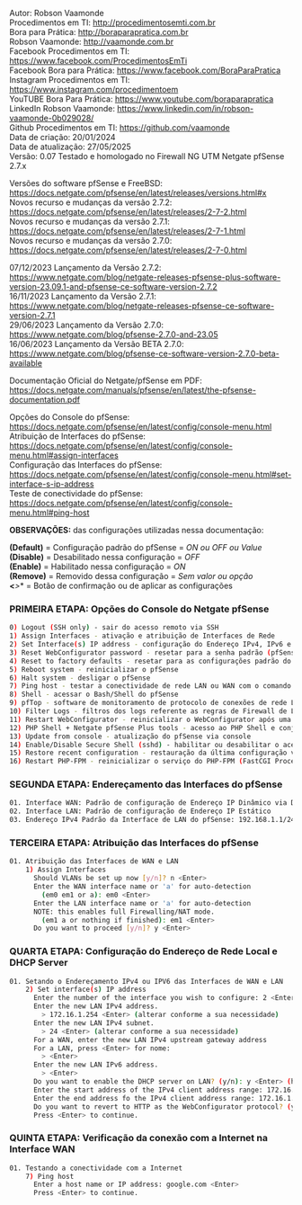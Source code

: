 Autor: Robson Vaamonde<br>
Procedimentos em TI: http://procedimentosemti.com.br<br>
Bora para Prática: http://boraparapratica.com.br<br>
Robson Vaamonde: http://vaamonde.com.br<br>
Facebook Procedimentos em TI: https://www.facebook.com/ProcedimentosEmTi<br>
Facebook Bora para Prática: https://www.facebook.com/BoraParaPratica<br>
Instagram Procedimentos em TI: https://www.instagram.com/procedimentoem<br>
YouTUBE Bora Para Prática: https://www.youtube.com/boraparapratica<br>
LinkedIn Robson Vaamonde: https://www.linkedin.com/in/robson-vaamonde-0b029028/<br>
Github Procedimentos em TI: https://github.com/vaamonde<br>
Data de criação: 20/01/2024<br>
Data de atualização: 27/05/2025<br>
Versão: 0.07
Testado e homologado no Firewall NG UTM Netgate pfSense 2.7.x

Versões do software pfSense e FreeBSD: https://docs.netgate.com/pfsense/en/latest/releases/versions.html#x<br>
Novos recurso e mudanças da versão 2.7.2: https://docs.netgate.com/pfsense/en/latest/releases/2-7-2.html<br>
Novos recurso e mudanças da versão 2.7.1: https://docs.netgate.com/pfsense/en/latest/releases/2-7-1.html<br>
Novos recurso e mudanças da versão 2.7.0: https://docs.netgate.com/pfsense/en/latest/releases/2-7-0.html<br>

07/12/2023 Lançamento da Versão 2.7.2: https://www.netgate.com/blog/netgate-releases-pfsense-plus-software-version-23.09.1-and-pfsense-ce-software-version-2.7.2<br>
16/11/2023 Lançamento da Versão 2.7.1: https://www.netgate.com/blog/netgate-releases-pfsense-ce-software-version-2.7.1<br>
29/06/2023 Lançamento da Versão 2.7.0: https://www.netgate.com/blog/pfsense-2.7.0-and-23.05<br>
16/06/2023 Lançamento da Versão BETA 2.7.0: https://www.netgate.com/blog/pfsense-ce-software-version-2.7.0-beta-available<br>

Documentação Oficial do Netgate/pfSense em PDF: https://docs.netgate.com/manuals/pfsense/en/latest/the-pfsense-documentation.pdf<br>

Opções do Console do pfSense: https://docs.netgate.com/pfsense/en/latest/config/console-menu.html<br>
Atribuição de Interfaces do pfSense: https://docs.netgate.com/pfsense/en/latest/config/console-menu.html#assign-interfaces<br>
Configuração das Interfaces do pfSense: https://docs.netgate.com/pfsense/en/latest/config/console-menu.html#set-interface-s-ip-address<br>
Teste de conectividade do pfSense: https://docs.netgate.com/pfsense/en/latest/config/console-menu.html#ping-host<br>

**OBSERVAÇÕES:** das configurações utilizadas nessa documentação:

**(Default)** = Configuração padrão do pfSense = *ON ou OFF ou Value*<br>
**(Disable)** = Desabilitado nessa configuração = *OFF*<br>
**(Enable)**  = Habilitado nessa configuração = *ON*<br>
**(Remove)**  = Removido dessa configuração = *Sem valor ou opção*<br>
**<***>**     = Botão de confirmação ou de aplicar as configurações<br>

### PRIMEIRA ETAPA: Opções do Console do Netgate pfSense
```bash
0) Logout (SSH only) - sair do acesso remoto via SSH
1) Assign Interfaces - ativação e atribuição de Interfaces de Rede
2) Set Interface(s) IP address - configuração do Endereço IPv4, IPv6 e DHCP Server
3) Reset WebConfigurator password - resetar para a senha padrão (pfSense) do usuário admin o acesso via WebGui
4) Reset to factory defaults - resetar para as configurações padrão do pfSense
5) Reboot system - reinicializar o pfSense
6) Halt system - desligar o pfSense
7) Ping host - testar a conectividade de rede LAN ou WAN com o comando ping no pfSense
8) Shell - acessar o Bash/Shell do pfSense
9) pfTop - software de monitoramento de protocolo de conexões de rede LAN ou WAN do pfSense
10) Filter Logs - filtros dos logs referente as regras de Firewall de LAN ou WAN do pfSense
11) Restart WebConfigurator - reinicializar o WebConfigurator após uma falha de acesso via navegador
12) PHP Shell + Netgate pfSense Plus tools - acesso ao PHP Shell e conjunto de ferramentas de desenvolvedor do pfSense
13) Update from console - atualização do pfSense via console
14) Enable/Disable Secure Shell (sshd) - habilitar ou desabilitar o acesso seguro via SSH via console
15) Restore recent configuration - restauração da última configuração válida do pfSense via console
16) Restart PHP-FPM - reinicializar o serviço do PHP-FPM (FastCGI Process Manager) do WebConfigurator
```

### SEGUNDA ETAPA: Endereçamento das Interfaces do pfSense
```bash
01. Interface WAN: Padrão de configuração de Endereço IP Dinâmico via DHCP
02. Interface LAN: Padrão de configuração de Endereço IP Estático
03. Endereço IPv4 Padrão da Interface de LAN do pfSense: 192.168.1.1/24
```

### TERCEIRA ETAPA: Atribuição das Interfaces do pfSense
```bash
01. Atribuição das Interfaces de WAN e LAN
    1) Assign Interfaces
      Should VLANs be set up now [y/n]? n <Enter>
      Enter the WAN interface name or 'a' for auto-detection
        (em0 em1 or a): em0 <Enter>
      Enter the LAN interface name or 'a' for auto-detection
      NOTE: this enables full Firewalling/NAT mode.
        (em1 a or nothing if finished): em1 <Enter>
      Do you want to proceed [y/n]? y <Enter>
```

### QUARTA ETAPA: Configuração do Endereço de Rede Local e DHCP Server
```bash
01. Setando o Endereçamento IPv4 ou IPV6 das Interfaces de WAN e LAN
    2) Set interface(s) IP address
      Enter the number of the interface you wish to configure: 2 <Enter>
      Enter the new LAN IPv4 address.
        > 172.16.1.254 <Enter> (alterar conforme a sua necessidade)
      Enter the new LAN IPv4 subnet.
        > 24 <Enter> (alterar conforme a sua necessidade)
      For a WAN, enter the new LAN IPv4 upstream gateway address
      For a LAN, press <Enter> for nome:
        > <Enter>
      Enter the new LAN IPv6 address.
        > <Enter>
      Do you want to enable the DHCP server on LAN? (y/n): y <Enter> (habilitar somente se necessário)
      Enter the start address of the IPv4 client address range: 172.16.1.100 <Enter> (alterar conforme a sua necessidade)
      Enter the end address fo the IPv4 client address range: 172.16.1.150 <Enter> (alterar conforme a sua necessidade)
      Do you want to revert to HTTP as the WebConfigurator protocol? (y/n): y <Enter>	
      Press <Enter> to continue.
```

### QUINTA ETAPA: Verificação da conexão com a Internet na Interface WAN
```bash
01. Testando a conectividade com a Internet
    7) Ping host
      Enter a host name or IP address: google.com <Enter>
      Press <Enter> to continue.
```